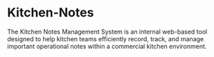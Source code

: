 # Kitchen-Notes
The Kitchen Notes Management System is an internal web-based tool designed to help kitchen teams efficiently record, track, and manage important operational notes within a commercial kitchen environment.
